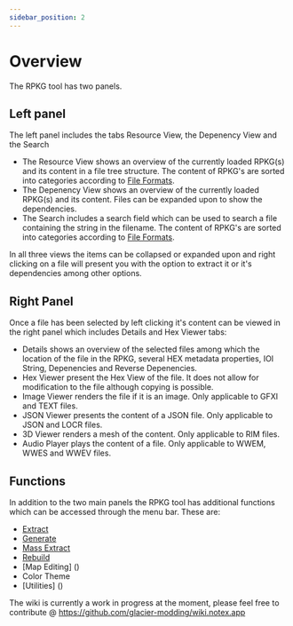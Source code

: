 ```yaml
---
sidebar_position: 2
---
```


# Overview

The RPKG tool has two panels.

## Left panel
The left panel includes the tabs Resource View, the Depenency View and the Search
* The Resource View shows an overview of the currently loaded RPKG(s) and its content in a file tree structure. The content of RPKG's are sorted into categories according to [File Formats](https://wiki.notex.app/glacier2/fileformats). 
* The Depenency View shows an overview of the currently loaded RPKG(s) and its content. Files can be expanded upon to show the dependencies.
* The Search includes a search field which can be used to search a file containing the string in the filename. The content of RPKG's are sorted into categories according to [File Formats](https://wiki.notex.app/glacier2/fileformats). 

In all three views the items can be collapsed or expanded upon and right clicking on a file will present you with the option to extract it or it's dependencies among other options.

## Right Panel
Once a file has been selected by left clicking it's content can be viewed in the right panel which includes Details and Hex Viewer tabs:
* Details shows an overview of the selected files among which the location of the file in the RPKG, several HEX metadata properties, IOI String, Depenencies and Reverse Depenencies.
* Hex Viewer present the Hex View of the file. It does not allow for modification to the file although copying is possible.
* Image Viewer renders the file if it is an image. Only applicable to GFXI and TEXT files.
* JSON Viewer presents the content of a JSON file. Only applicable to JSON and LOCR files.
* 3D Viewer renders a mesh of the content. Only applicable to RIM files.
* Audio Player plays the content of a file. Only applicable to WWEM, WWES and WWEV  files.

## Functions
In addition to the two main panels the RPKG tool has additional functions which can be accessed through the menu bar.
These are:
* [Extract](https://wiki.notex.app/rpkg/gui/extracting)
* [Generate](https://wiki.notex.app/rpkg/gui/generate)
* [Mass Extract](https://wiki.notex.app/rpkg/gui/mass_extract)
* [Rebuild](https://wiki.notex.app/rpkg/gui/rebuild)
* [Map Editing] ()
* Color Theme 
* [Utilities] ()



The wiki is currently a work in progress at the moment, please feel free to contribute @ https://github.com/glacier-modding/wiki.notex.app
